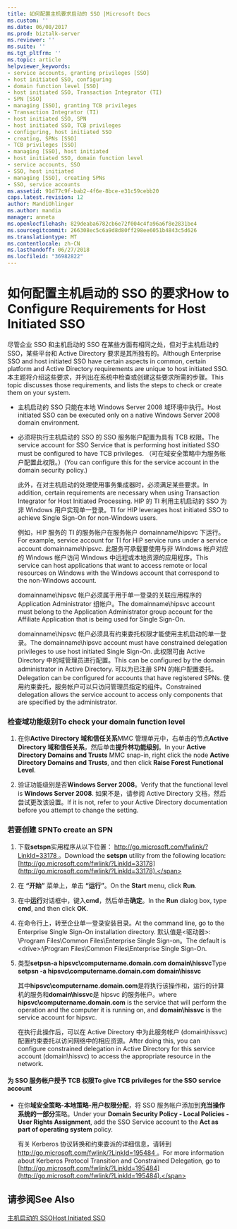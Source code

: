 ```yaml
---
title: 如何配置主机要求启动的 SSO |Microsoft Docs
ms.custom: ''
ms.date: 06/08/2017
ms.prod: biztalk-server
ms.reviewer: ''
ms.suite: ''
ms.tgt_pltfrm: ''
ms.topic: article
helpviewer_keywords:
- service accounts, granting privileges [SSO]
- host initiated SSO, configuring
- domain function level [SSO]
- host initiated SSO, Transaction Integrator (TI)
- SPN [SSO]
- managing [SSO], granting TCB privileges
- Transaction Integrator (TI)
- host initiated SSO, SPN
- host initiated SSO, TCB privileges
- configuring, host initiated SSO
- creating, SPNs [SSO]
- TCB privileges [SSO]
- managing [SSO], host initiated
- host initiated SSO, domain function level
- service accounts, SSO
- SSO, host initiated
- managing [SSO], creating SPNs
- SSO, service accounts
ms.assetid: 91d77c9f-bab2-4f6e-8bce-e31c59cebb20
caps.latest.revision: 12
author: MandiOhlinger
ms.author: mandia
manager: anneta
ms.openlocfilehash: 829deaba6782cb6e72f004c4fa96a6f8e2831be4
ms.sourcegitcommit: 266308ec5c6a9d8d80ff298ee6051b4843c5d626
ms.translationtype: MT
ms.contentlocale: zh-CN
ms.lasthandoff: 06/27/2018
ms.locfileid: "36982822"
---
```

# <a name="how-to-configure-requirements-for-host-initiated-sso"></a><span data-ttu-id="2fff9-102">如何配置主机启动的 SSO 的要求</span><span class="sxs-lookup"><span data-stu-id="2fff9-102">How to Configure Requirements for Host Initiated SSO</span></span>
<span data-ttu-id="2fff9-103">尽管企业 SSO 和主机启动的 SSO 在某些方面有相同之处，但对于主机启动的 SSO，某些平台和 Active Directory 要求是其所独有的。</span><span class="sxs-lookup"><span data-stu-id="2fff9-103">Although Enterprise SSO and host initiated SSO have certain aspects in common, certain platform and Active Directory requirements are unique to host initiated SSO.</span></span> <span data-ttu-id="2fff9-104">本主题将介绍这些要求，并列出在系统中检查或创建这些要求所需的步骤。</span><span class="sxs-lookup"><span data-stu-id="2fff9-104">This topic discusses those requirements, and lists the steps to check or create them on your system.</span></span>  
  
- <span data-ttu-id="2fff9-105">主机启动的 SSO 只能在本地 Windows Server 2008 域环境中执行。</span><span class="sxs-lookup"><span data-stu-id="2fff9-105">Host initiated SSO can be executed only on a native Windows Server 2008 domain environment.</span></span>  
  
- <span data-ttu-id="2fff9-106">必须将执行主机启动的 SSO 的 SSO 服务帐户配置为具有 TCB 权限。</span><span class="sxs-lookup"><span data-stu-id="2fff9-106">The service account for SSO Service that is performing host initiated SSO must be configured to have TCB privileges.</span></span> <span data-ttu-id="2fff9-107">（可在域安全策略中为服务帐户配置此权限。）</span><span class="sxs-lookup"><span data-stu-id="2fff9-107">(You can configure this for the service account in the domain security policy.)</span></span>  
  
  <span data-ttu-id="2fff9-108">此外，在对主机启动的处理使用事务集成器时，必须满足某些要求。</span><span class="sxs-lookup"><span data-stu-id="2fff9-108">In addition, certain requirements are necessary when using Transaction Integrator for Host Initiated Processing.</span></span> <span data-ttu-id="2fff9-109">HIP 的 TI 利用主机启动的 SSO 为非 Windows 用户实现单一登录。</span><span class="sxs-lookup"><span data-stu-id="2fff9-109">TI for HIP leverages host initiated SSO to achieve Single Sign-On for non-Windows users.</span></span>  
  
  <span data-ttu-id="2fff9-110">例如，HIP 服务的 TI 的服务帐户在服务帐户 domainname\hipsvc 下运行。</span><span class="sxs-lookup"><span data-stu-id="2fff9-110">For example, service account for TI for HIP service runs under a service account domainname\hipsvc.</span></span> <span data-ttu-id="2fff9-111">此服务可承载要使用与非 Windows 帐户对应的 Windows 帐户访问 Windows 中远程或本地资源的应用程序。</span><span class="sxs-lookup"><span data-stu-id="2fff9-111">This service can host applications that want to access remote or local resources on Windows with the Windows account that correspond to the non-Windows account.</span></span>  
  
  <span data-ttu-id="2fff9-112">domainname\hipsvc 帐户必须属于用于单一登录的关联应用程序的 Application Administrator 组帐户。</span><span class="sxs-lookup"><span data-stu-id="2fff9-112">The domainname\hipsvc account must belong to the Application Administrator group account for the Affiliate Application that is being used for Single Sign-On.</span></span>  
  
  <span data-ttu-id="2fff9-113">domainname\hipsvc 帐户必须具有约束委托权限才能使用主机启动的单一登录。</span><span class="sxs-lookup"><span data-stu-id="2fff9-113">The domainname\hipsvc account must have constrained delegation privileges to use host initiated Single Sign-On.</span></span> <span data-ttu-id="2fff9-114">此权限可由 Active Directory 中的域管理员进行配置。</span><span class="sxs-lookup"><span data-stu-id="2fff9-114">This can be configured by the domain administrator in Active Directory.</span></span> <span data-ttu-id="2fff9-115">可以为已注册 SPN 的帐户配置委托。</span><span class="sxs-lookup"><span data-stu-id="2fff9-115">Delegation can be configured for accounts that have registered SPNs.</span></span> <span data-ttu-id="2fff9-116">使用约束委托，服务帐户可以只访问管理员指定的组件。</span><span class="sxs-lookup"><span data-stu-id="2fff9-116">Constrained delegation allows the service account to access only components that are specified by the administrator.</span></span>  
  
### <a name="to-check-your-domain-function-level"></a><span data-ttu-id="2fff9-117">检查域功能级别</span><span class="sxs-lookup"><span data-stu-id="2fff9-117">To check your domain function level</span></span>  
  
1.  <span data-ttu-id="2fff9-118">在你**Active Directory 域和信任关系**MMC 管理单元中，右单击的节点**Active Directory 域和信任关系**，然后单击**提升林功能级别**。</span><span class="sxs-lookup"><span data-stu-id="2fff9-118">In your **Active Directory Domains and Trusts** MMC snap-in, right click the node **Active Directory Domains and Trusts**, and then click **Raise Forest Functional Level**.</span></span>  
  
2.  <span data-ttu-id="2fff9-119">验证功能级别是否**Windows Server 2008**。</span><span class="sxs-lookup"><span data-stu-id="2fff9-119">Verify that the functional level is **Windows Server 2008**.</span></span> <span data-ttu-id="2fff9-120">如果不是，请参阅 Active Directory 文档，然后尝试更改该设置。</span><span class="sxs-lookup"><span data-stu-id="2fff9-120">If it is not, refer to your Active Directory documentation before you attempt to change the setting.</span></span>  
  
### <a name="to-create-an-spn"></a><span data-ttu-id="2fff9-121">若要创建 SPN</span><span class="sxs-lookup"><span data-stu-id="2fff9-121">To create an SPN</span></span>  
  
1. <span data-ttu-id="2fff9-122">下载**setspn**实用程序从以下位置： [ http://go.microsoft.com/fwlink/?LinkId=33178 ](http://go.microsoft.com/fwlink/?LinkId=33178)。</span><span class="sxs-lookup"><span data-stu-id="2fff9-122">Download the **setspn** utility from the following location: [http://go.microsoft.com/fwlink/?LinkId=33178](http://go.microsoft.com/fwlink/?LinkId=33178).</span></span>  
  
2. <span data-ttu-id="2fff9-123">在 **“开始”** 菜单上，单击 **“运行”**。</span><span class="sxs-lookup"><span data-stu-id="2fff9-123">On the **Start** menu, click **Run**.</span></span>  
  
3. <span data-ttu-id="2fff9-124">在中**运行**对话框中，键入**cmd**，然后单击**确定**。</span><span class="sxs-lookup"><span data-stu-id="2fff9-124">In the **Run** dialog box, type **cmd**, and then click **OK**.</span></span>  
  
4. <span data-ttu-id="2fff9-125">在命令行上，转至企业单一登录安装目录。</span><span class="sxs-lookup"><span data-stu-id="2fff9-125">At the command line, go to the Enterprise Single Sign-On installation directory.</span></span> <span data-ttu-id="2fff9-126">默认值是\<驱动器\>: \Program Files\Common Files\Enterprise Single Sign-on。</span><span class="sxs-lookup"><span data-stu-id="2fff9-126">The default is \<drive\>:\Program Files\Common Files\Enterprise Single Sign-On.</span></span>  
  
5. <span data-ttu-id="2fff9-127">类型**setpsn-a hipsvc\computername.domain.com domain\hissvc**</span><span class="sxs-lookup"><span data-stu-id="2fff9-127">Type **setpsn -a hipsvc\computername.domain.com domain\hissvc**</span></span>  
  
    <span data-ttu-id="2fff9-128">其中**hipsvc\computername.domain.com**是将执行该操作和，运行的计算机的服务和**domain\hissvc**是 hipsvc 的服务帐户。</span><span class="sxs-lookup"><span data-stu-id="2fff9-128">where **hipsvc\computername.domain.com** is the service that will perform the operation and the computer it is running on, and **domain\hissvc** is the service account for hipsvc.</span></span>  
  
   <span data-ttu-id="2fff9-129">在执行此操作后，可以在 Active Directory 中为此服务帐户 (domain\hissvc) 配置约束委托以访问网络中的相应资源。</span><span class="sxs-lookup"><span data-stu-id="2fff9-129">After doing this, you can configure constrained delegation in Active Directory for this service account (domain\hissvc) to access the appropriate resource in the network.</span></span>  
  
#### <a name="to-give-tcb-privileges-for-the-sso-service-account"></a><span data-ttu-id="2fff9-130">为 SSO 服务帐户授予 TCB 权限</span><span class="sxs-lookup"><span data-stu-id="2fff9-130">To give TCB privileges for the SSO service account</span></span>  
  
-   <span data-ttu-id="2fff9-131">在你**域安全策略-本地策略-用户权限分配**，将 SSO 服务帐户添加到**充当操作系统的一部分**策略。</span><span class="sxs-lookup"><span data-stu-id="2fff9-131">Under your **Domain Security Policy - Local Policies - User Rights Assignment**, add the SSO Service account to the **Act as part of operating system** policy.</span></span>  
  
     <span data-ttu-id="2fff9-132">有关 Kerberos 协议转换和约束委派的详细信息，请转到[ http://go.microsoft.com/fwlink/?LinkId=195484 ](http://go.microsoft.com/fwlink/?LinkId=195484)。</span><span class="sxs-lookup"><span data-stu-id="2fff9-132">For more information about Kerberos Protocol Transition and Constrained Delegation, go to [http://go.microsoft.com/fwlink/?LinkId=195484](http://go.microsoft.com/fwlink/?LinkId=195484).</span></span>  
  
## <a name="see-also"></a><span data-ttu-id="2fff9-133">请参阅</span><span class="sxs-lookup"><span data-stu-id="2fff9-133">See Also</span></span>  
 [<span data-ttu-id="2fff9-134">主机启动的 SSO</span><span class="sxs-lookup"><span data-stu-id="2fff9-134">Host Initiated SSO</span></span>](../core/host-initiated-sso.md)